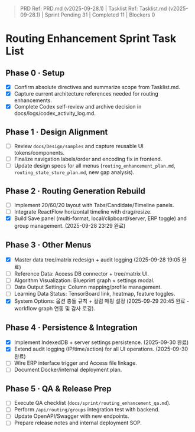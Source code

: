 ﻿> PRD Ref: PRD.md (v2025-09-28.1) | Tasklist Ref: Tasklist.md (v2025-09-28.1) | Sprint Pending 31 | Completed 11 | Blockers 0

# Routing Enhancement Sprint Task List

## Phase 0 · Setup
- [x] Confirm absolute directives and summarize scope from Tasklist.md.
- [x] Capture current architecture references needed for routing enhancements.
- [x] Complete Codex self-review and archive decision in docs/logs/codex_activity_log.md.

## Phase 1 · Design Alignment
- [ ] Review `docs/Design/samples` and capture reusable UI tokens/components.
- [ ] Finalize navigation labels/order and encoding fix in frontend.
- [ ] Update design specs for all menus (`routing_enhancement_plan.md`, `routing_state_store_plan.md`, new gap analysis).

## Phase 2 · Routing Generation Rebuild
- [ ] Implement 20/60/20 layout with Tabs/Candidate/Timeline panels.
- [ ] Integrate ReactFlow horizontal timeline with drag/resize.
- [x] Build Save panel (multi-format, local/clipboard/server, ERP toggle) and group management. (2025-09-28 23:29 완료)

## Phase 3 · Other Menus
- [x] Master data tree/matrix redesign + audit logging (2025-09-28 19:05 완료)
- [ ] Reference Data: Access DB connector + tree/matrix UI.
- [ ] Algorithm Visualization: Blueprint graph + settings modal.
- [ ] Data Output Settings: Column mapping/profile management.
- [ ] Learning Data Status: TensorBoard link, heatmap, feature toggles.
- [x] System Options: 옵션 충돌 규칙 + 컬럼 매핑 설정 (2025-09-29 20:45 완료 - workflow graph 연동 및 감사 로깅).

## Phase 4 · Persistence & Integration
- [x] Implement IndexedDB + server settings persistence. (2025-09-30 완료)
- [x] Extend audit logging (IP/time/action) for all UI operations. (2025-09-30 완료)
- [ ] Wire ERP interface trigger and Access file linkage.
- [ ] Document Docker/internal deployment plan.

## Phase 5 · QA & Release Prep
- [ ] Execute QA checklist (`docs/sprint/routing_enhancement_qa.md`).
- [ ] Perform `/api/routing/groups` integration test with backend.
- [ ] Update OpenAPI/Swagger with new endpoints.
- [ ] Prepare release notes and internal deployment SOP.
